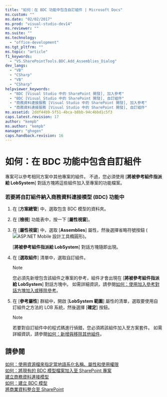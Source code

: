 ```yaml
---
title: "如何：在 BDC 功能中包含自訂組件 | Microsoft Docs"
ms.custom: ""
ms.date: "02/02/2017"
ms.prod: "visual-studio-dev14"
ms.reviewer: ""
ms.suite: ""
ms.technology: 
  - "office-development"
ms.tgt_pltfrm: ""
ms.topic: "article"
f1_keywords: 
  - "VS.SharePointTools.BDC.Add_Assemblies_Dialog"
dev_langs: 
  - "VB"
  - "CSharp"
  - "VB"
  - "CSharp"
helpviewer_keywords: 
  - "BDC [Visual Studio 中的 SharePoint 開發], 加入參考"
  - "BDC [Visual Studio 中的 SharePoint 開發], 自訂組件"
  - "商務資料連接服務 [Visual Studio 中的 SharePoint 開發], 加入參考"
  - "商務資料連接服務 [Visual Studio 中的 SharePoint 開發], 自訂組件"
ms.assetid: 2ddf44b9-5f51-4bca-b8bb-94c4bbd1c5f3
caps.latest.revision: 17
author: "kempb"
ms.author: "kempb"
manager: "ghogen"
caps.handback.revision: 16
---
```

# 如何：在 BDC 功能中包含自訂組件
  專案可以參考相同方案中其他專案的組件。  不過，您必須使用 \[**將被參考組件指派給 LobSystem**\] 對話方塊將這些組件加入至專案的功能檔案。  
  
### 若要將自訂組件納入商務資料連接模型 \(BDC\) 功能中  
  
1.  在 \[**方案總管**\] 中，選取包含 BDC 模型的資料夾。  
  
2.  在 \[**檢視**\] 功能表中，按一下 \[**屬性視窗**\]。  
  
3.  在 \[**屬性視窗**\] 中，選取 \[**Assemblies**\] 屬性，然後選擇省略符號按鈕 \(![ASP.NET Mobile 設計工具橢圓形](../sharepoint/media/mwellipsis.png "ASP.NET Mobile 設計工具橢圓形")\)。  
  
     \[**將被參考組件指派給 LobSystem**\] 對話方塊隨即出現。  
  
4.  在 \[**選取組件**\] 清單中，選取自訂組件。  
  
    > [!NOTE]  
    >  您必須先新增包含該組件之專案的參考，組件才會出現在 \[**將被參考組件指派給 LobSystem**\] 對話方塊中。  如需詳細資訊，請參閱[如何：使用加入參考對話方塊加入或移除參考](http://msdn.microsoft.com/zh-tw/3bd75d61-f00c-47c0-86a2-dd1f20e231c9)。  
  
5.  在 \[**參考屬性**\] 群組中，開啟 \[**LobSystem 範圍**\] 屬性的清單，選取要使用自訂組件之方法的 LOB 系統，然後選擇 \[**確定**\] 按鈕。  
  
    > [!NOTE]  
    >  若要對自訂組件中的程式碼進行偵錯，您必須將該組件加入至方案套件。  如需詳細資訊，請參閱[如何：新增與移除其他組件](../sharepoint/how-to-add-and-remove-additional-assemblies.md)。  
  
## 請參閱  
 [如何：使用資源檔來指定當地語系化名稱、屬性和使用權限](../sharepoint/how-to-use-a-resource-file-to-specify-localized-names-properties-and-permissions.md)   
 [如何：將現有的 BDC 模型檔案加入至 SharePoint 專案](../sharepoint/how-to-add-an-existing-bdc-model-file-to-a-sharepoint-project.md)   
 [建立商務資料連接模型](../sharepoint/creating-a-business-data-connectivity-model.md)   
 [如何：建立 BDC 模型](../sharepoint/how-to-create-a-bdc-model.md)   
 [將商業資料整合至 SharePoint](../sharepoint/integrating-business-data-into-sharepoint.md)  
  
  